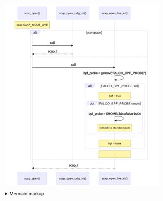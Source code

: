 <!-- generated by mermaid compile action - START -->
![~mermaid diagram 1~](/output/input_1_1_scap_open_internals-md-1.png)
<details>
  <summary>Mermaid markup</summary>

```mermaid
sequenceDiagram
    Note over scap_open(): case SCAP_MODE_LIVE
    alt userspace
        scap_open()->>scap_open_udig_int(): call
        scap_open_udig_int()-->>scap_open(): scap_t
    else
        scap_open()->>scap_open_live_int(): call
        scap_open_live_int()->>scap_open_live_int(): bpf_probe = getenv("FALCO_BPF_PROBE")
        alt FALCO_BPF_PROBE set
            Note over scap_open_live_int(): bpf = true
            opt FALCO_BPF_PROBE empty
            scap_open_live_int()->>scap_open_live_int(): bpf_probe = $HOME/.falco/falco-bpf.o
            Note over scap_open_live_int(): fallback to standard path
            end
        else
            Note over scap_open_live_int(): bpf = false
        end
        Note over scap_open_live_int(): ...
    end
    scap_open_live_int()-->>scap_open(): scap_t
```

</details>
<!-- generated by mermaid compile action - END -->
